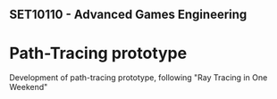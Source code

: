 ## SET10110 - Advanced Games Engineering
# Path-Tracing prototype

Development of path-tracing prototype, following "Ray Tracing in One Weekend"
